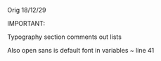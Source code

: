 Orig 18/12/29

IMPORTANT: 

Typography section comments out lists

Also open sans is default font in variables ~ line 41